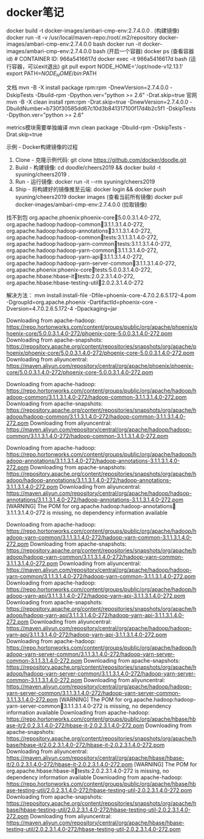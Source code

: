 # docker笔记

docker build -t docker-images/ambari-cmp-env:2.7.4.0.0 . (构建镜像)
docker run -it -v /usr/local/maven-repo:/root/.m2/repository docker-images/ambari-cmp-env:2.7.4.0.0 bash
docker run -it docker-images/ambari-cmp-env:2.7.4.0.0 bash (开启一个容器)
docker ps (查看容器id) # CONTAINER ID: 966a5416617d
docker exec -it 966a5416617d bash (运行容器，可以exit退出)
git pull
export NODE_HOME='/opt/node-v12.13.1'
export PATH=$NODE_HOME/bin:$PATH



文档 mvn -B -X install package rpm:rpm -DnewVersion=2.7.4.0.0 -DskipTests -Dbuild-rpm -Dpython.ver="python >= 2.6" -Drat.skip=true
官网 mvn -B -X clean install rpm:rpm -Drat.skip=true -DnewVersion=2.7.4.0.0 -DbuildNumber=b730f30585dd67c10d3b841317100f17d4b2c5f1 -DskipTests -Dpython.ver="python >= 2.6"

metrics模块需要单独编译 
mvn clean package -Dbuild-rpm -DskipTests -Drat.skip=true

示例 - Docker构建镜像的过程
1. Clone - 克隆示例代码: git clone https://github.com/docker/doodle.git
2. Build - 构建镜像: cd doodle/cheers2019 && docker build -t syuning/cheers2019 .
3. Run - 运行镜像: docker run -it --rm syuning/cheers2019
4. Ship - 将构建好的镜像推至云端: docker login && docker push syuning/cheers2019
docker images (查看当前所有镜像)
docker pull docker-images/ambari-cmp-env:2.7.4.0.0 (拉取镜像)




找不到包
org.apache.phoenix:phoenix-core:jar:5.0.0.3.1.4.0-272, org.apache.hadoop:hadoop-common:jar:3.1.1.3.1.4.0-272, org.apache.hadoop:hadoop-annotations:jar:3.1.1.3.1.4.0-272, org.apache.hadoop:hadoop-common:jar:tests:3.1.1.3.1.4.0-272, org.apache.hadoop:hadoop-yarn-common:jar:tests:3.1.1.3.1.4.0-272, org.apache.hadoop:hadoop-yarn-common:jar:3.1.1.3.1.4.0-272, org.apache.hadoop:hadoop-yarn-api:jar:3.1.1.3.1.4.0-272, org.apache.hadoop:hadoop-yarn-server-common:jar:3.1.1.3.1.4.0-272, org.apache.phoenix:phoenix-core:jar:tests:5.0.0.3.1.4.0-272, org.apache.hbase:hbase-it:jar:tests:2.0.2.3.1.4.0-272, org.apache.hbase:hbase-testing-util:jar:2.0.2.3.1.4.0-272

解决方法：
mvn install:install-file -Dfile=phoenix-core-4.7.0.2.6.5.172-4.pom -DgroupId=org.apache.phoenix -DartifactId=phoenix-core -Dversion=4.7.0.2.6.5.172-4 -Dpackaging=jar

Downloading from apache-hadoop: https://repo.hortonworks.com/content/groups/public/org/apache/phoenix/phoenix-core/5.0.0.3.1.4.0-272/phoenix-core-5.0.0.3.1.4.0-272.pom
Downloading from apache-snapshots: https://repository.apache.org/content/repositories/snapshots/org/apache/phoenix/phoenix-core/5.0.0.3.1.4.0-272/phoenix-core-5.0.0.3.1.4.0-272.pom
Downloading from aliyuncentral: https://maven.aliyun.com/repository/central/org/apache/phoenix/phoenix-core/5.0.0.3.1.4.0-272/phoenix-core-5.0.0.3.1.4.0-272.pom

Downloading from apache-hadoop: https://repo.hortonworks.com/content/groups/public/org/apache/hadoop/hadoop-common/3.1.1.3.1.4.0-272/hadoop-common-3.1.1.3.1.4.0-272.pom
Downloading from apache-snapshots: https://repository.apache.org/content/repositories/snapshots/org/apache/hadoop/hadoop-common/3.1.1.3.1.4.0-272/hadoop-common-3.1.1.3.1.4.0-272.pom
Downloading from aliyuncentral: https://maven.aliyun.com/repository/central/org/apache/hadoop/hadoop-common/3.1.1.3.1.4.0-272/hadoop-common-3.1.1.3.1.4.0-272.pom

Downloading from apache-hadoop: https://repo.hortonworks.com/content/groups/public/org/apache/hadoop/hadoop-annotations/3.1.1.3.1.4.0-272/hadoop-annotations-3.1.1.3.1.4.0-272.pom
Downloading from apache-snapshots: https://repository.apache.org/content/repositories/snapshots/org/apache/hadoop/hadoop-annotations/3.1.1.3.1.4.0-272/hadoop-annotations-3.1.1.3.1.4.0-272.pom
Downloading from aliyuncentral: https://maven.aliyun.com/repository/central/org/apache/hadoop/hadoop-annotations/3.1.1.3.1.4.0-272/hadoop-annotations-3.1.1.3.1.4.0-272.pom
[WARNING] The POM for org.apache.hadoop:hadoop-annotations:jar:3.1.1.3.1.4.0-272 is missing, no dependency information available

Downloading from apache-hadoop: https://repo.hortonworks.com/content/groups/public/org/apache/hadoop/hadoop-yarn-common/3.1.1.3.1.4.0-272/hadoop-yarn-common-3.1.1.3.1.4.0-272.pom
Downloading from apache-snapshots: https://repository.apache.org/content/repositories/snapshots/org/apache/hadoop/hadoop-yarn-common/3.1.1.3.1.4.0-272/hadoop-yarn-common-3.1.1.3.1.4.0-272.pom
Downloading from aliyuncentral: https://maven.aliyun.com/repository/central/org/apache/hadoop/hadoop-yarn-common/3.1.1.3.1.4.0-272/hadoop-yarn-common-3.1.1.3.1.4.0-272.pom
Downloading from apache-hadoop: https://repo.hortonworks.com/content/groups/public/org/apache/hadoop/hadoop-yarn-api/3.1.1.3.1.4.0-272/hadoop-yarn-api-3.1.1.3.1.4.0-272.pom
Downloading from apache-snapshots: https://repository.apache.org/content/repositories/snapshots/org/apache/hadoop/hadoop-yarn-api/3.1.1.3.1.4.0-272/hadoop-yarn-api-3.1.1.3.1.4.0-272.pom
Downloading from aliyuncentral: https://maven.aliyun.com/repository/central/org/apache/hadoop/hadoop-yarn-api/3.1.1.3.1.4.0-272/hadoop-yarn-api-3.1.1.3.1.4.0-272.pom
Downloading from apache-hadoop: https://repo.hortonworks.com/content/groups/public/org/apache/hadoop/hadoop-yarn-server-common/3.1.1.3.1.4.0-272/hadoop-yarn-server-common-3.1.1.3.1.4.0-272.pom
Downloading from apache-snapshots: https://repository.apache.org/content/repositories/snapshots/org/apache/hadoop/hadoop-yarn-server-common/3.1.1.3.1.4.0-272/hadoop-yarn-server-common-3.1.1.3.1.4.0-272.pom
Downloading from aliyuncentral: https://maven.aliyun.com/repository/central/org/apache/hadoop/hadoop-yarn-server-common/3.1.1.3.1.4.0-272/hadoop-yarn-server-common-3.1.1.3.1.4.0-272.pom
[WARNING] The POM for org.apache.hadoop:hadoop-yarn-server-common:jar:3.1.1.3.1.4.0-272 is missing, no dependency information available
Downloading from apache-hadoop: https://repo.hortonworks.com/content/groups/public/org/apache/hbase/hbase-it/2.0.2.3.1.4.0-272/hbase-it-2.0.2.3.1.4.0-272.pom
Downloading from apache-snapshots: https://repository.apache.org/content/repositories/snapshots/org/apache/hbase/hbase-it/2.0.2.3.1.4.0-272/hbase-it-2.0.2.3.1.4.0-272.pom
Downloading from aliyuncentral: https://maven.aliyun.com/repository/central/org/apache/hbase/hbase-it/2.0.2.3.1.4.0-272/hbase-it-2.0.2.3.1.4.0-272.pom
[WARNING] The POM for org.apache.hbase:hbase-it:jar:tests:2.0.2.3.1.4.0-272 is missing, no dependency information available
Downloading from apache-hadoop: https://repo.hortonworks.com/content/groups/public/org/apache/hbase/hbase-testing-util/2.0.2.3.1.4.0-272/hbase-testing-util-2.0.2.3.1.4.0-272.pom
Downloading from apache-snapshots: https://repository.apache.org/content/repositories/snapshots/org/apache/hbase/hbase-testing-util/2.0.2.3.1.4.0-272/hbase-testing-util-2.0.2.3.1.4.0-272.pom
Downloading from aliyuncentral: https://maven.aliyun.com/repository/central/org/apache/hbase/hbase-testing-util/2.0.2.3.1.4.0-272/hbase-testing-util-2.0.2.3.1.4.0-272.pom
